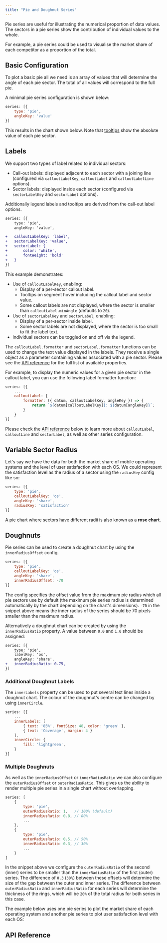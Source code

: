 ```yaml
---
title: "Pie and Doughnut Series"
---
```


Pie series are useful for illustrating the numerical proportion of data values. The sectors in a pie series show the contribution of individual values to the whole.

For example, a pie series could be used to visualise the market share of each competitor as a proportion of the total.

## Basic Configuration

To plot a basic pie all we need is an array of values that will determine the angle of each pie sector. The total of all values will correspond to the full pie.

A minimal pie series configuration is shown below:

```js
series: [{
    type: 'pie',
    angleKey: 'value'
}]
```

This results in the chart shown below. Note that [tooltips](/charts-tooltips/) show the absolute value of each pie sector.

<chart-example title='Basic Pie Chart' name='basic-pie' type='generated'></chart-example>

## Labels

We support two types of label related to individual sectors:

- Call-out labels: displayed adjacent to each sector with a joining line (configured via `calloutLabelKey`, `calloutLabel` and `calloutLabelLine` options).
- Sector labels: displayed inside each sector (configured via `sectorLabelKey` and `sectorLabel` options).

Additionally legend labels and tooltips are derived from the call-out label options.

```diff
series: [{
    type: 'pie',
    angleKey: 'value',

+   calloutLabelKey: 'label',
+   sectorLabelKey: 'value',
+   sectorLabel: {
+       color: 'white',
+       fontWeight: 'bold'
+   }
}]
```

This example demonstrates:

- Use of `calloutLabelKey`, enabling:
  - Display of a per-sector callout label.
  - Tooltips on segment hover including the callout label and sector value.
  - Some callout labels are not displayed, where the sector is smaller than `calloutLabel.minAngle` (defaults to `20`).
- Use of `sectorLabelKey` and `sectorLabel`, enabling:
  - Display of a per-sector inside label.
  - Some sector labels are not displayed, where the sector is too small to fit the label text.
- Individual sectors can be toggled on and off via the legend.

<chart-example title='Pie Chart with Labels' name='pie-labels' type='generated'></chart-example>

The `calloutLabel.formatter` and `sectorLabel.formatter` functions can be used to change the text value displayed in the labels. They receive a single object as a parameter containing values associated with a pie sector. Please see the [API reference](#api-reference) for the full list of available properties.

For example, to display the numeric values for a given pie sector in the callout label,
you can use the following label formatter function:

```js
series: [{
    ...
    calloutLabel: {
        formatter: ({ datum, calloutLabelKey, angleKey }) => {
            return `${datum[calloutLabelKey]}: ${datum[angleKey]}`;
        }
    }
}]
```

Please check the [API reference](#api-reference) below to learn more about `calloutLabel`, `calloutLine` and `sectorLabel`, as well as other series configuration.

## Variable Sector Radius

Let's say we have the data for both the market share of mobile operating systems and the level of user satisfaction with each OS. We could represent the satisfaction level as the radius of a sector using the `radiusKey` config like so:

```js
series: [{
    type: 'pie',
    calloutLabelKey: 'os',
    angleKey: 'share',
    radiusKey: 'satisfaction'
}]
```

A pie chart where sectors have different radii is also known as a **rose chart**.

<chart-example title='Sectors with Different Radii' name='sector-radius' type='generated'></chart-example>

## Doughnuts

Pie series can be used to create a doughnut chart by using the `innerRadiusOffset` config.

```js
series: [{
    type: 'pie',
    calloutLabelKey: 'os',
    angleKey: 'share',
    innerRadiusOffset: -70
}]
```

The config specifies the offset value from the maximum pie radius which all pie sectors use by default (the maximum pie series radius is determined automatically by the chart depending on the chart's dimensions). `-70` in the snippet above means the inner radius of the series should be 70 pixels smaller than the maximum radius.

<chart-example title='Doughnut Chart' name='doughnut-chart' type='generated'></chart-example>

Alternatively a doughnut chart can be created by using the `innerRadiusRatio` property. A value between `0.0` and `1.0` should be assigned:

```diff
series: [{
    type: 'pie',
    labelKey: 'os',
    angleKey: 'share',
+   innerRadiusRatio: 0.75,
}]
```

### Additional Doughnut Labels

The `innerLabels` property can be used to put several text lines inside a doughnut chart.
The colour of the doughnut's centre can be changed by using `innerCircle`.

```js
series: [{
    ...
    innerLabels: [
        { text: '85%', fontSize: 48, color: 'green' },
        { text: 'Coverage', margin: 4 }
    ],
    innerCircle: {
        fill: 'lightgreen',
    }
}]
```

<chart-example title='Text Inside a Doughnut Chart' name='text-inside-doughnut' type='generated'></chart-example>

### Multiple Doughnuts

As well as the `innerRadiusOffset` or `innerRadiusRatio` we can also configure the `outerRadiusOffset` or `outerRadiusRatio`.
This gives us the ability to render multiple pie series in a single chart without overlapping.

```js
series: [
    {
        type: 'pie',
        outerRadiusRatio: 1,   // 100% (default)
        innerRadiusRatio: 0.8, // 80%
        ...
    },
    {
        type: 'pie',
        outerRadiusRatio: 0.5, // 50%
        innerRadiusRatio: 0.3, // 30%
        ...
    }
]
```

In the snippet above we configure the `outerRadiusRatio` of the second (inner) series to be smaller than the `innerRadiusRatio` of the first (outer) series.
The difference of `0.3` (`30%`) between these offsets will determine the size of the gap between the outer and inner series. The difference between `outerRadiusRatio` and `innerRadiusRatio` for each series will determine the thickness of the rings, which will be `20%` of the total radius for both series in this case.

The example below uses one pie series to plot the market share of each operating system and another pie series to plot user satisfaction level with each OS:

<chart-example title='Multi-Doughnut Chart' name='multi-doughnut' type='generated'></chart-example>

## API Reference

<interface-documentation interfaceName='AgPieSeriesOptions' overridesrc="charts-api/api.json" config='{ "showSnippets": false, "lookupRoot": "charts-api" }'></interface-documentation>
